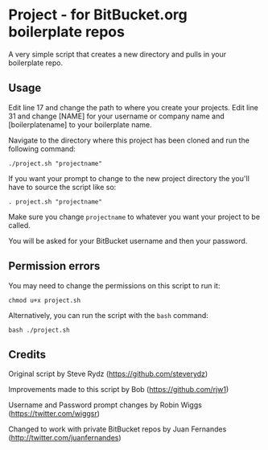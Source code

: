 Project - for BitBucket.org boilerplate repos
=======

A very simple script that creates a new directory and pulls in your boilerplate repo. 

## Usage

Edit line 17 and change the path to where you create your projects.
Edit line 31 and change [NAME] for your username or company name and [boilerplatename] to your boilerplate name.

Navigate to the directory where this project has been cloned and run the following command:

	./project.sh "projectname"

If you want your prompt to change to the new project directory the you'll have to source the script like so:

	. project.sh "projectname"

Make sure you change `projectname` to whatever you want your project to be called.

You will be asked for your BitBucket username and then your password.

## Permission errors

You may need to change the permissions on this script to run it:

    chmod u+x project.sh

Alternatively, you can run the script with the `bash` command:

    bash ./project.sh

## Credits

Original script by Steve Rydz (https://github.com/steverydz)

Improvements made to this script by Bob (https://github.com/rjw1)

Username and Password prompt changes by Robin Wiggs (https://twitter.com/wiggsr)

Changed to work with private BitBucket repos by Juan Fernandes (http://twitter.com/juanfernandes)
